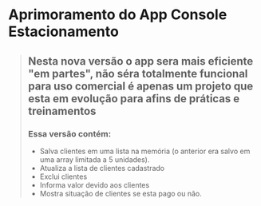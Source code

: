 # Aprimoramento do App Console Estacionamento
> ## Nesta nova versão o app sera mais eficiente "em partes", não séra totalmente funcional para uso comercial é apenas um projeto que esta em evolução para afins de práticas e treinamentos
> ### Essa versão contém:
> - Salva clientes em uma lista na memória (o anterior era salvo em uma array limitada a 5 unidades).
> - Atualiza a lista de clientes cadastrado
> - Exclui clientes
> - Informa valor devido aos clientes
> - Mostra situação de clientes se esta pago ou não.

